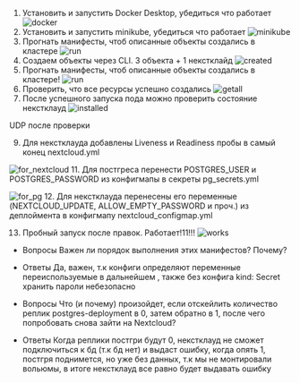 1. Установить и запустить Docker Desktop, убедиться что работает
![docker](https://github.com/yuzik/itmo_devops/assets/60525058/871815f2-4b67-4eb4-8079-567df166a698)
3.  Установить и запустить  minikube, убедиться что работает
![minikube](https://github.com/yuzik/itmo_devops/assets/60525058/8969e42f-1cf9-4b81-a03d-87c95513851c)
4. Прогнать манифесты, чтоб описанные объекты создались в кластере
![run](https://github.com/yuzik/itmo_devops/assets/60525058/c8beff93-586b-46f5-91ea-e0f4bcffbbc8)
6. Создаем объекты через CLI. 3 объекта + 1 некстклайд
![created](https://github.com/yuzik/itmo_devops/assets/60525058/087188fe-33ee-4e49-b6d9-ac253446eee8)
7. Прогнать манифесты, чтоб описанные объекты создались в кластере!
![run](https://github.com/yuzik/itmo_devops/assets/60525058/05a36254-d737-45ee-9e4c-99a5ae60d1ee)
7. Проверить, что все ресурсы успешно создались
![getall](https://github.com/yuzik/itmo_devops/assets/60525058/b8c16a4c-a3c8-4789-85ab-4b7dafdb1aab)
8. После успешного запуска пода можно проверить состояние некстклауд
![installed](https://github.com/yuzik/itmo_devops/assets/60525058/e52ae205-03d1-4cfa-bc80-1424fd65011d)

UDP после проверки 

9. Для некстклауда добавлены Liveness и Readiness пробы в самый конец nextcloud.yml
   
![for_nextcloud](https://github.com/yuzik/itmo_devops/assets/60525058/ee5619a2-b0bf-44d7-aeb1-c459490f81c4)
11. Для постгреса перенести POSTGRES_USER и POSTGRES_PASSWORD из конфигмапы в секреты pg_secrets.yml

![for_pg](https://github.com/yuzik/itmo_devops/assets/60525058/a0576248-00ca-4af8-aa7e-b2d159b7a468)
12. Для некстклауда перенесены его переменные (NEXTCLOUD_UPDATE, ALLOW_EMPTY_PASSWORD и проч.) из деплоймента в конфигмапу nextcloud_configmap.yml

13. Пробный запуск после правок. Работает!11!!!
![works](https://github.com/yuzik/itmo_devops/assets/60525058/ba193d2f-4bb6-45a3-8a5c-fccc3c8b9097)

* Вопросы
Важен ли порядок выполнения этих манифестов? Почему?

* Ответы 
Да, важен, т.к конфиги определяют переменные переиспользуемые в дальнейшем , также без конфига kind: Secret хранить пароли небезопасно 

* Вопросы
Что (и почему) произойдет, если отскейлить количество реплик postgres-deployment в 0, затем обратно в 1, после чего попробовать снова зайти на Nextcloud?

* Ответы 
Когда реплики постгри будут 0, некстклауд не сможет подключиться к бд (т.к бд нет) и выдаст ошибку, когда опять 1, постгря поднимется, но уже без данных, т.к мы не монтировали вольюмы, в итоге некстклауд все равно будет выдавать ошибку  

